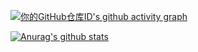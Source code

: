 [![你的GitHub仓库ID's github activity graph](https://activity-graph.herokuapp.com/graph?username=Laughingtt&theme=dracula)](https://github.com/ashutosh00710/github-readme-activity-graph)

[![Anurag's github stats](https://github-readme-stats.vercel.app/api?username=Laughingtt)](https://github.com/anuraghazra/github-readme-stats)
